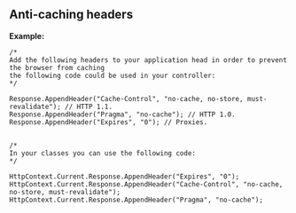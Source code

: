 Anti-caching headers
-------

**Example:**

	    
	/*
	Add the following headers to your application head in order to prevent the browser from caching
	the following code could be used in your controller:
	*/

	Response.AppendHeader("Cache-Control", "no-cache, no-store, must-revalidate"); // HTTP 1.1.
	Response.AppendHeader("Pragma", "no-cache"); // HTTP 1.0.
	Response.AppendHeader("Expires", "0"); // Proxies.

	
	/*
	In your classes you can use the following code:
	*/

	HttpContext.Current.Response.AppendHeader("Expires", "0");
	HttpContext.Current.Response.AppendHeader("Cache-Control", "no-cache, no-store, must-revalidate");
	HttpContext.Current.Response.AppendHeader("Pragma", "no-cache");
